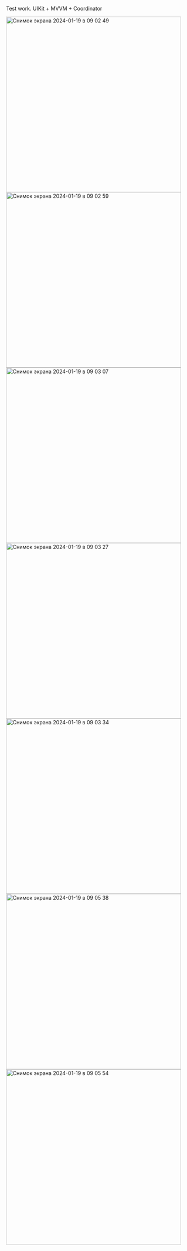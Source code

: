 Test work. UIKit + MVVM + Coordinator

<img width="477" alt="Снимок экрана 2024-01-19 в 09 02 49" src="https://github.com/Deminka/Hotels-testApp/assets/69207847/e7406ac0-7a5f-4632-956a-9e995439a45b">
<img width="477" alt="Снимок экрана 2024-01-19 в 09 02 59" src="https://github.com/Deminka/Hotels-testApp/assets/69207847/893cf6a0-d926-4480-ab67-0bb9beca3bf3">
<img width="477" alt="Снимок экрана 2024-01-19 в 09 03 07" src="https://github.com/Deminka/Hotels-testApp/assets/69207847/4c2c6aca-c213-4ea8-ba39-1f7a66ad0497">
<img width="477" alt="Снимок экрана 2024-01-19 в 09 03 27" src="https://github.com/Deminka/Hotels-testApp/assets/69207847/f35ad49c-5415-471d-ad1f-194d6e2808a6">
<img width="477" alt="Снимок экрана 2024-01-19 в 09 03 34" src="https://github.com/Deminka/Hotels-testApp/assets/69207847/67797d55-a93f-42a8-8ba8-74101cdae7ed">
<img width="477" alt="Снимок экрана 2024-01-19 в 09 05 38" src="https://github.com/Deminka/Hotels-testApp/assets/69207847/b4b8aa57-290a-4e9c-8547-e512358bdbe6">
<img width="477" alt="Снимок экрана 2024-01-19 в 09 05 54" src="https://github.com/Deminka/Hotels-testApp/assets/69207847/4b2da45a-098f-42e2-8a5c-2a2c0019d856">
